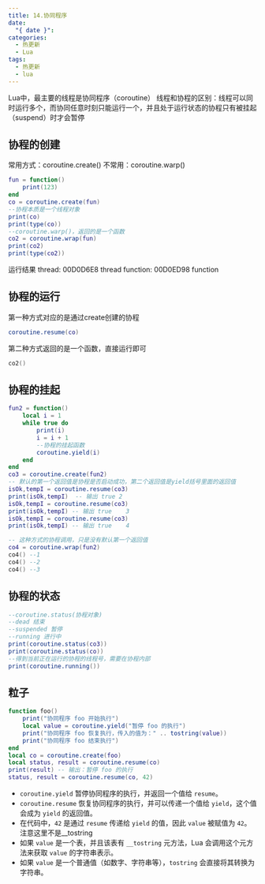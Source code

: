 ```yaml
---
title: 14.协同程序
date:
  "{ date }": 
categories:
  - 热更新
  - Lua
tags:
  - 热更新
  - lua
---
```

Lua中，最主要的线程是协同程序（coroutine）
线程和协程的区别：线程可以同时运行多个，而协同任意时刻只能运行一个，并且处于运行状态的协程只有被挂起（suspend）时才会暂停
## 协程的创建
常用方式：coroutine.create()
不常用：coroutine.warp()
```lua
fun = function()
	print(123)
end
co = coroutine.create(fun)
--协程本质是一个线程对象
print(co)
print(type(co))
--coroutine.warp()，返回的是一个函数
co2 = coroutine.wrap(fun)
print(co2)
print(type(co2))
```
运行结果
thread: 00D0D6E8
thread
function: 00D0ED98
function 
## 协程的运行
第一种方式对应的是通过create创建的协程
```lua
coroutine.resume(co)
```
第二种方式返回的是一个函数，直接运行即可
```lua
co2()
```
## 协程的挂起
```lua
fun2 = function()
	local i = 1	
	while true do
		print(i)
		i = i + 1
		--协程的挂起函数
		coroutine.yield(i)
	end
end
co3 = coroutine.create(fun2)
-- 默认的第一个返回值是协程是否启动成功，第二个返回值是yield括号里面的返回值
isOk,tempI = coroutine.resume(co3)
print(isOk,tempI)  -- 输出 true 2
isOk,tempI = coroutine.resume(co3)
print(isOk,tempI) -- 输出 true	3
isOk,tempI = coroutine.resume(co3)
print(isOk,tempI) -- 输出 true	4

-- 这种方式的协程调用，只是没有默认第一个返回值
co4 = coroutine.wrap(fun2)
co4() --1
co4() --2
co4() --3
```
## 协程的状态
```lua
--coroutine.status(协程对象)
--dead 结束
--suspended 暂停
--running 进行中
print(coroutine.status(co3))
print(coroutine.status(co))
--得到当前正在运行的协程的线程号，需要在协程内部
print(coroutine.running())
```
## 粒子
```lua
function foo()
    print("协同程序 foo 开始执行")
    local value = coroutine.yield("暂停 foo 的执行")
    print("协同程序 foo 恢复执行，传入的值为：" .. tostring(value))
    print("协同程序 foo 结束执行")
end
local co = coroutine.create(foo)
local status, result = coroutine.resume(co)
print(result) -- 输出：暂停 foo 的执行
status, result = coroutine.resume(co, 42)
```
- `coroutine.yield` 暂停协同程序的执行，并返回一个值给 `resume`。
- `coroutine.resume` 恢复协同程序的执行，并可以传递一个值给 `yield`，这个值会成为 `yield` 的返回值。
- 在代码中，`42` 是通过 `resume` 传递给 `yield` 的值，因此 `value` 被赋值为 `42`。
注意这里不是__tostring
- 如果 `value` 是一个表，并且该表有 `__tostring` 元方法，Lua 会调用这个元方法来获取 `value` 的字符串表示。
- 如果 `value` 是一个普通值（如数字、字符串等），`tostring` 会直接将其转换为字符串。